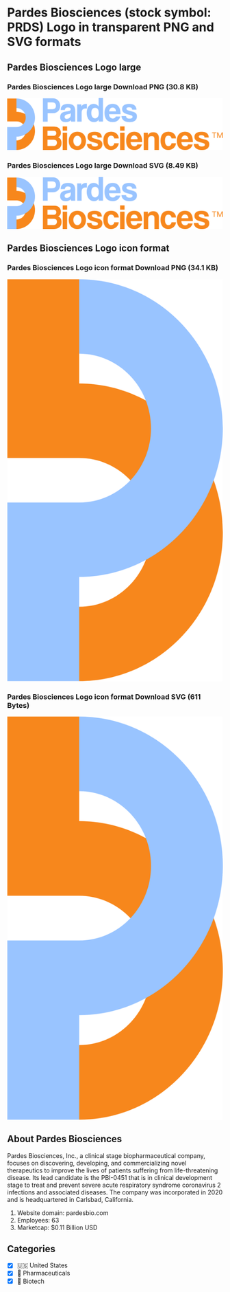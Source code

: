 # Pardes Biosciences (stock symbol: PRDS) Logo in transparent PNG and SVG formats

## Pardes Biosciences Logo large

### Pardes Biosciences Logo large Download PNG (30.8 KB)

![Pardes Biosciences Logo large Download PNG (30.8 KB)](/img/orig/PRDS_BIG-232d153c.png)

### Pardes Biosciences Logo large Download SVG (8.49 KB)

![Pardes Biosciences Logo large Download SVG (8.49 KB)](/img/orig/PRDS_BIG-bc93eb27.svg)

## Pardes Biosciences Logo icon format

### Pardes Biosciences Logo icon format Download PNG (34.1 KB)

![Pardes Biosciences Logo icon format Download PNG (34.1 KB)](/img/orig/PRDS-cb364987.png)

### Pardes Biosciences Logo icon format Download SVG (611 Bytes)

![Pardes Biosciences Logo icon format Download SVG (611 Bytes)](/img/orig/PRDS-45578494.svg)

## About Pardes Biosciences

Pardes Biosciences, Inc., a clinical stage biopharmaceutical company, focuses on discovering, developing, and commercializing novel therapeutics to improve the lives of patients suffering from life-threatening disease. Its lead candidate is the PBI-0451 that is in clinical development stage to treat and prevent severe acute respiratory syndrome coronavirus 2 infections and associated diseases. The company was incorporated in 2020 and is headquartered in Carlsbad, California.

1. Website domain: pardesbio.com
2. Employees: 63
3. Marketcap: $0.11 Billion USD


## Categories
- [x] 🇺🇸 United States
- [x] 💊 Pharmaceuticals
- [x] 🧬 Biotech
